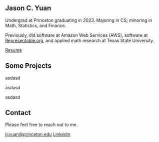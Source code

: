 ## Jason C. Yuan

Undergrad at Princeton graduating in 2023. Majoring in CS; minoring in Math, Statistics, and Finance.

Previously, did software at Amazon Web Services (AWS), software at [Representable.org](https://representable.org/), and applied math research at Texas State University.

[Resume](/assets/resume-quant-4-4-21.pdf)

## Some Projects

asdasd

asdasd

asdasd

## Contact

Please feel free to reach out to me.

[jcyuan@princeton.edu](mailto:jcyuan@princeton.edu) 
[Linkedin](https://www.linkedin.com/in/jasoncyuan/)
